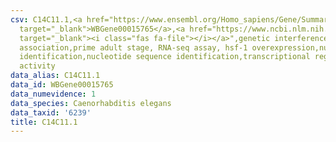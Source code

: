 ```yaml
---
csv: C14C11.1,<a href="https://www.ensembl.org/Homo_sapiens/Gene/Summary?db=core;g=WBGene00015765"
  target="_blank">WBGene00015765</a>,<a href="https://www.ncbi.nlm.nih.gov/pubmed/30894454"
  target="_blank"><i class="fas fa-file"></i></a>",genetic interference,functional
  association,prime adult stage, RNA-seq assay, hsf-1 overexpression,nucleotide sequence
  identification,nucleotide sequence identification,transcriptional regulation,up-regulates
  activity
data_alias: C14C11.1
data_id: WBGene00015765
data_numevidence: 1
data_species: Caenorhabditis elegans
data_taxid: '6239'
title: C14C11.1
---
```

